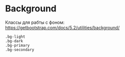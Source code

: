 # Background
Классы для рабты с фоном: https://getbootstrap.com/docs/5.2/utilities/background/

    .bg-light
    .bg-dark
    .bg-primary
    .bg-secondary
